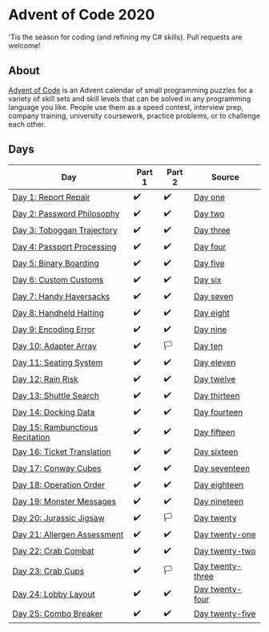﻿ # Advent of Code 2020

 'Tis the season for coding (and refining my C# skills). Pull requests are welcome!

 ## About
 [Advent of Code](https://adventofcode.com) is an Advent calendar of small programming puzzles for a variety of skill sets and skill levels that can be solved in any programming language you like. People use them as a speed contest, interview prep, company training, university coursework, practice problems, or to challenge each other.

 ## Days

 Day|Part 1|Part 2|Source
 -|-|-|-|
[Day 1: Report Repair](https://adventofcode.com/2020/day/1)|✔️|✔️|[Day one](https://github.com/hlim29/AdventOfCode2020/blob/master/Days/DayOne.cs)|
[Day 2: Password Philosophy](https://adventofcode.com/2020/day/2)|✔️|✔️|[Day two](https://github.com/hlim29/AdventOfCode2020/blob/master/Days/DayTwo.cs)|
[Day 3: Toboggan Trajectory](https://adventofcode.com/2020/day/3)|✔️|✔️|[Day three](https://github.com/hlim29/AdventOfCode2020/blob/master/Days/DayThree.cs)|
[Day 4: Passport Processing](https://adventofcode.com/2020/day/4)|✔️|✔️|[Day four](https://github.com/hlim29/AdventOfCode2020/blob/master/Days/DayFour.cs)|
[Day 5: Binary Boarding](https://adventofcode.com/2020/day/5)|✔️|✔️|[Day five](https://github.com/hlim29/AdventOfCode2020/blob/master/Days/DayFive.cs)|
[Day 6: Custom Customs](https://adventofcode.com/2020/day/6)|✔️|✔️|[Day six](https://github.com/hlim29/AdventOfCode2020/blob/master/Days/DaySix.cs)|
[Day 7: Handy Haversacks](https://adventofcode.com/2020/day/7)|✔️|✔️|[Day seven](https://github.com/hlim29/AdventOfCode2020/blob/master/Days/DaySeven.cs)|
[Day 8: Handheld Halting](https://adventofcode.com/2020/day/8)|✔️|✔️|[Day eight](https://github.com/hlim29/AdventOfCode2020/blob/master/Days/DayEight.cs)|
[Day 9: Encoding Error](https://adventofcode.com/2020/day/9)|✔️|✔️|[Day nine](https://github.com/hlim29/AdventOfCode2020/blob/master/Days/DayNine.cs)|
[Day 10: Adapter Array](https://adventofcode.com/2020/day/10)|✔️|🏳️|[Day ten](https://github.com/hlim29/AdventOfCode2020/blob/master/Days/DayTen.cs)|
[Day 11: Seating System](https://adventofcode.com/2020/day/11)|✔️|✔️|[Day eleven](https://github.com/hlim29/AdventOfCode2020/blob/master/Days/DayEleven.cs)|
[Day 12: Rain Risk](https://adventofcode.com/2020/day/12)|✔️|✔️|[Day twelve](https://github.com/hlim29/AdventOfCode2020/blob/master/Days/DayTwelve.cs)|
[Day 13: Shuttle Search](https://adventofcode.com/2020/day/13)|✔️|✔️|[Day thirteen](https://github.com/hlim29/AdventOfCode2020/blob/master/Days/DayThirteen.cs)|
[Day 14: Docking Data](https://adventofcode.com/2020/day/14)|✔️|✔️|[Day fourteen](https://github.com/hlim29/AdventOfCode2020/blob/master/Days/DayFourteen.cs)|
[Day 15: Rambunctious Recitation](https://adventofcode.com/2020/day/15)|✔️|✔️|[Day fifteen](https://github.com/hlim29/AdventOfCode2020/blob/master/Days/DayFifteen.cs)|
[Day 16: Ticket Translation](https://adventofcode.com/2020/day/16)|✔️|✔️|[Day sixteen](https://github.com/hlim29/AdventOfCode2020/blob/master/Days/DaySixteen.cs)|
[Day 17: Conway Cubes](https://adventofcode.com/2020/day/17)|✔️|✔️|[Day seventeen](https://github.com/hlim29/AdventOfCode2020/blob/master/Days/DaySeventeen.cs)|
[Day 18: Operation Order](https://adventofcode.com/2020/day/18)|✔️|✔️|[Day eighteen](https://github.com/hlim29/AdventOfCode2020/blob/master/Days/DayEighteen.cs)|
[Day 19: Monster Messages](https://adventofcode.com/2020/day/19)|✔️|✔️|[Day nineteen](https://github.com/hlim29/AdventOfCode2020/blob/master/Days/DayNineteen.cs)|
[Day 20: Jurassic Jigsaw](https://adventofcode.com/2020/day/20)|✔️|🏳️|[Day twenty](https://github.com/hlim29/AdventOfCode2020/blob/master/Days/DayTwenty.cs)|
[Day 21: Allergen Assessment](https://adventofcode.com/2020/day/21)|✔️|✔️|[Day twenty-one](https://github.com/hlim29/AdventOfCode2020/blob/master/Days/DayTwentyone.cs)|
[Day 22: Crab Combat](https://adventofcode.com/2020/day/22)|✔️|✔️|[Day twenty-two](https://github.com/hlim29/AdventOfCode2020/blob/master/Days/DayTwentytwo.cs)|
[Day 23: Crab Cups](https://adventofcode.com/2020/day/23)|✔️|🏳️|[Day twenty-three](https://github.com/hlim29/AdventOfCode2020/blob/master/Days/DayTwentythree.cs)|
[Day 24: Lobby Layout](https://adventofcode.com/2020/day/24)|✔️|✔️|[Day twenty-four](https://github.com/hlim29/AdventOfCode2020/blob/master/Days/DayTwentyfour.cs)|
[Day 25: Combo Breaker](https://adventofcode.com/2020/day/25)|✔️|✔️|[Day twenty-five](https://github.com/hlim29/AdventOfCode2020/blob/master/Days/DayTwentyfive.cs)|
